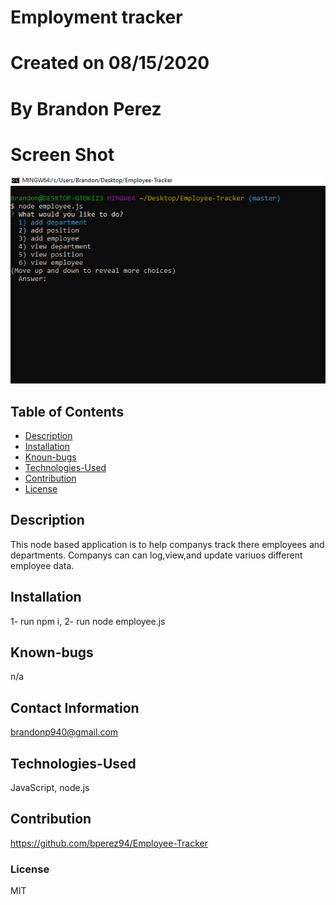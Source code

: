 
# Employment tracker
    
# Created on 08/15/2020

# By Brandon Perez

# Screen Shot
 <img src = "Screenshot7.png">

## Table of Contents
* [Description](#Description)
* [Installation](#Installation)
* [Knoun-bugs](#Known-bugs)
* [Technologies-Used](#Technologies-Used)
* [Contribution](#Contribution)
* [License](License)
## Description 
This node based application is to help companys track there employees and departments. Companys can can log,view,and update
variuos different employee data.
    
## Installation
1- run npm i, 2- run node employee.js
    
## Known-bugs
n/a
    
## Contact Information
brandonp940@gmail.com
    
## Technologies-Used 
JavaScript, node.js
    
## Contribution
https://github.com/bperez94/Employee-Tracker
    
### License
MIT
